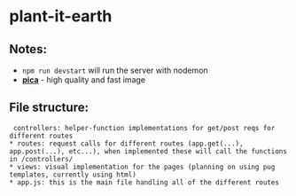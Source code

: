 # plant-it-earth

## Notes: 
- `npm run devstart` will run the server with nodemon 
- __[pica](https://nodeca.github.io/pica/demo/)__ - high quality and fast image
## File structure:
     controllers: helper-function implementations for get/post reqs for different routes
    * routes: request calls for different routes (app.get(...), app.post(...), etc...), when implemented these will call the functions in /controllers/
    * views: visual implementation for the pages (planning on using pug templates, currently using html)
    * app.js: this is the main file handling all of the different routes
